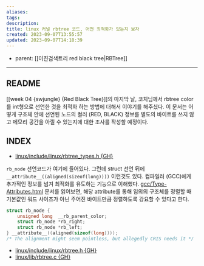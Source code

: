 ```yaml
---
aliases: 
tags: 
description:
title: linux 커널 rbtree 코드, 어떤 최적화가 있는지 보자
created: 2023-09-07T13:55:57
updated: 2023-09-07T14:18:39
---
```

- parent: [[이진검색트리 red black tree|RBTree]]
___

## README

[[week 04 {swjungle} {Red Black Tree}]]의 마지막 날, 코치님께서 rbtree color를 int형으로 선언한 것을 최적화 하는 방법에 대해서 이야기를 해주셨다. 이 문서는 어떻게 구조체 안에 선언된 노드의 컬러 (RED, BLACK) 정보를 별도의 바이트를 쓰지 않고 메모리 공간을 아낄 수 있는지에 대한 조사를 작성할 예정이다.

## INDEX

- [linux/include/linux/rbtree_types.h {GH}](https://github.com/torvalds/linux/blob/7ba2090ca64ea1aa435744884124387db1fac70f/include/linux/rbtree_types.h)

`rb_node` 선언코드가 여기에 들어있다. 그런데 struct 선언 뒤에 `__attribute__((aligned(sizeof(long))))` 이런것도 있다. 컴파일러 (GCC)에게 추가적인 정보를 넘겨 최적화를 유도하는 기능으로 이해했다. [gcc/Type-Attributes.html](https://gcc.gnu.org/onlinedocs/gcc-3.3/gcc/Type-Attributes.html) 문서를 읽어보면, 해당 attribute를 통해 임의의 구조체를 정렬할 때 기본값인 워드 사이즈가 아닌 주어진 바이트만큼 정렬하도록 강요할 수 있다고 한다.

```c
struct rb_node {
	unsigned long  __rb_parent_color;
	struct rb_node *rb_right;
	struct rb_node *rb_left;
} __attribute__((aligned(sizeof(long))));
/* The alignment might seem pointless, but allegedly CRIS needs it */
```

- [linux/include/linux/rbtree.h {GH}](https://github.com/torvalds/linux/blob/7ba2090ca64ea1aa435744884124387db1fac70f/include/linux/rbtree.h)
- [linux/lib/rbtree.c {GH}](https://github.com/torvalds/linux/blob/7ba2090ca64ea1aa435744884124387db1fac70f/lib/rbtree.c)
